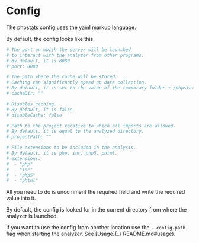 # Config

The phpstats config uses the [yaml](https://cloudslang-docs.readthedocs.io/en/v1.0/yaml_overview.html) markup language.

By default, the config looks like this.

```yaml
# The port on which the server will be launched
# to interact with the analyzer from other programs.
# By default, it is 8080
# port: 8080

# The path where the cache will be stored.
# Caching can significantly speed up data collection.
# By default, it is set to the value of the temporary folder + /phpstats.
# cacheDir: ""

# Disables caching.
# By default, it is false
# disableCache: false

# Path to the project relative to which all imports are allowed.
# By default, it is equal to the analyzed directory.
# projectPath: ""

# File extensions to be included in the analysis.
# By default, it is php, inc, php5, phtml.
# extensions:
#  - "php"
#  - "inc"
#  - "php5"
#  - "phtml"
```

All you need to do is uncomment the required field and write the required value into it.

By default, the config is looked for in the current directory from where the analyzer is launched.

If you want to use the config from another location use the `--config-path` flag when starting the analyzer. See [Usage](../ README.md#usage).